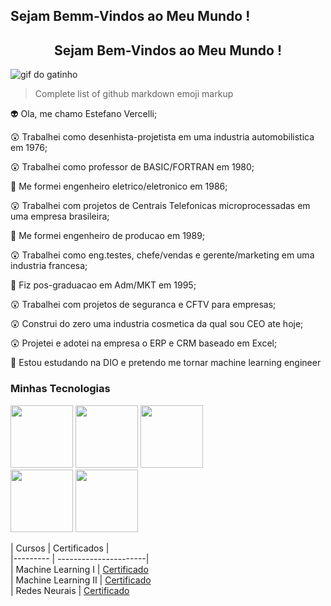 ## Sejam Bemm-Vindos ao Meu Mundo !

<center><h2> Sejam Bem-Vindos ao Meu Mundo !</h2></center>

![gif do gatinho](https://i.gifer.com/origin/d6/d66620ccdb4aee4182879a2c07d393ef_w200.gif)

> Complete list of github markdown emoji markup

👽 Ola, me chamo Estefano Vercelli;

😲 Trabalhei como desenhista-projetista em uma industria automobilistica em 1976;

😲 Trabalhei como professor de BASIC/FORTRAN em 1980;

👷 Me formei engenheiro eletrico/eletronico em 1986;

😲 Trabalhei com projetos de Centrais Telefonicas microprocessadas em uma empresa brasileira;

👷 Me formei engenheiro de producao em 1989;

😲 Trabalhei como eng.testes, chefe/vendas e gerente/marketing em uma industria francesa;

👷 Fiz pos-graduacao em Adm/MKT em 1995;

😲 Trabalhei com projetos de seguranca e CFTV para empresas;

😲 Construi do zero uma industria cosmetica da qual sou CEO ate hoje;

😲 Projetei e adotei na empresa o ERP e CRM baseado em Excel;

👷 Estou estudando na DIO e pretendo me tornar machine learning engineer

### Minhas Tecnologias

<img src="https://cdn.jsdelivr.net/gh/devicons/devicon@latest/icons/amazonwebservices/amazonwebservices-original-wordmark.svg" width = "100px"> <img src = "https://cdn.jsdelivr.net/gh/devicons/devicon@latest/icons/python/python-original.svg" width = "100px"> <img src = "https://cdn.jsdelivr.net/gh/devicons/devicon@latest/icons/keras/keras-original.svg" width = "100px"> <br>
<img src = "https://cdn.jsdelivr.net/gh/devicons/devicon@latest/icons/tensorflow/tensorflow-original.svg" width = "100px"> <img src = "https://cdn.jsdelivr.net/gh/devicons/devicon@latest/icons/apacheairflow/apacheairflow-original.svg" width = "100px">

| Cursos     | Certificados |<br>
|--------- | ----------------------|<br>
| Machine Learning I   | [Certificado](https://hermes.dio.me/certificates/ZONANUVF.pdf)<br>
| Machine Learning II | [Certificado](https://hermes.dio.me/certificates/7LUNKJM8.pdf)<br>
| Redes Neurais      | [Certificado](https://hermes.dio.me/certificates/M8VEF0DA.pdf)<br>













<!--
**estefano-v/estefano-v** is a ✨ _special_ ✨ repository because its `README.md` (this file) appears on your GitHub profile.

Here are some ideas to get you started:

- 🔭 I’m currently working on ...
- 🌱 I’m currently learning ...
- 👯 I’m looking to collaborate on ...
- 🤔 I’m looking for help with ...
- 💬 Ask me about ...
- 📫 How to reach me: ...
- 😄 Pronouns: ...
- ⚡ Fun fact: ...
-->
